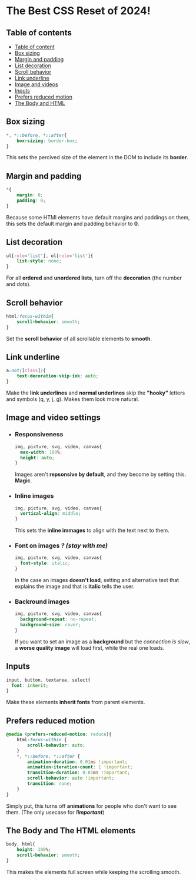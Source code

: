 # The Best CSS Reset of 2024!

## Table of contents

- [Table of content](#table-of-content)
- [Box sizing](#box-sizing)
- [Margin and padding](#margin-and-padding)
- [List decoration](#list-decoration)
- [Scroll behavior](#scroll-behavior)
- [Link underline](#link-underline)
- [Image and videos](#image-and-video-settings)
- [Inputs](#inputs)
- [Prefers reduced motion](#prefers-reduced-motion)
- [The Body and HTML](#the-body-and-the-html-elements)
  
## Box sizing
```css
*, *::before, *::after{
    box-sizing: border-box; 
}
```
This sets the percived size of the element in the DOM to include its **border**.

## Margin and padding
```css
*{
    margin: 0; 
    padding: 0; 
}
```
Because some HTMl elements have default margins and paddings on them, this sets the default margin and padding behavior to **0**.

## List decoration
```css
ul[role='list'], ol[role='list']{
    list-style: none; 
}
```
For all **ordered** and **unordered lists**, turn off the **decoration** (the number and dots).

## Scroll behavior 
```css
html:focus-within{
    scroll-behavior: smooth; 
}
```
Set the **scroll behavior** of all scrollable elements to **smooth**.

## Link underline
```css
a:not([class]){
    text-decoration-skip-ink: auto; 
}
```
Make the **link underlines** and **normal underlines** skip the **"hooky"** letters and symbols (q, y, j, g). Makes them look more natural.

## Image and video settings
- ### Responsiveness
  ```css
  img, picture, svg, video, canvas{
    max-width: 100%;
    height: auto;
  }
  ```
  Images aren't **repsonsive by default**, and they become by setting this. **Magic**.
- ### Inline images
  ```css
  img, picture, svg, video, canvas{
    vertical-align: middle; 
  }
  ```
  This sets the **inline immages** to align with the text next to them.
- ### Font on images _? (stay with me)_
  ```css
  img, picture, svg, video, canvas{
    font-style: italic; 
  }
  ```
  In the case an images **doesn't load**, setting and alternative text that explains the image and that is **italic** tells the user.
- ### Backround images
  ```css
  img, picture, svg, video, canvas{
    background-repeat: no-repeat; 
    background-size: cover;
  }
  ```
  If you want to set an image as a **background** but the _connection is slow_, a **worse quality image** will load first, while the real one loads.

## Inputs
```css
input, button, textarea, select{
  font: inherit; 
}
  ```
Make these elements **inherit fonts** from parent elements.

## Prefers reduced motion 
```css
@media (prefers-reduced-motion: reduce){
    html:focus-within {
        scroll-behavior: auto;
    }
    *, *::before, *::after {
        animation-duration: 0.01ms !important;
        animation-iteration-count: 1 !important;
        transition-duration: 0.01ms !important;
        scroll-behavior: auto !important;
        transition: none;
    }
}
```
Simply put, this turns off **animations** for people who don't want to see them. (The only usecase for _**!important**_)

## The Body and The HTML elements
```css
body, html{
    height: 100%; 
    scroll-behavior: smooth; 
}
```
This makes the elements full screen while keeping the scrolling smooth.
